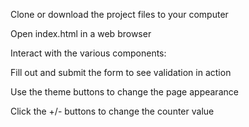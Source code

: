 Clone or download the project files to your computer

Open index.html in a web browser

Interact with the various components:

Fill out and submit the form to see validation in action

Use the theme buttons to change the page appearance

Click the +/- buttons to change the counter value
